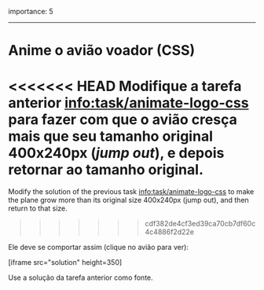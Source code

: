 importance: 5

---

# Anime o avião voador (CSS)

<<<<<<< HEAD
Modifique a tarefa anterior <info:task/animate-logo-css> para fazer com que o avião cresça mais que seu tamanho original 400x240px (*jump out*), e depois retornar ao tamanho original.
=======
Modify the solution of the previous task <info:task/animate-logo-css> to make the plane grow more than its original size 400x240px (jump out), and then return to that size.
>>>>>>> cdf382de4cf3ed39ca70cb7df60c4c4886f2d22e

Ele deve se comportar assim (clique no avião para ver):

[iframe src="solution" height=350]

Use a solução da tarefa anterior como fonte.
